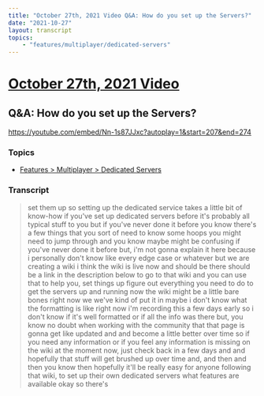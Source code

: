 ```yaml
---
title: "October 27th, 2021 Video Q&A: How do you set up the Servers?"
date: "2021-10-27"
layout: transcript
topics:
    - "features/multiplayer/dedicated-servers"
---
```

# [October 27th, 2021 Video](../2021-10-27.md)
## Q&A: How do you set up the Servers?
https://youtube.com/embed/Nn-1s87JJxc?autoplay=1&start=207&end=274

### Topics
* [Features > Multiplayer > Dedicated Servers](../topics/features/multiplayer/dedicated-servers.md)

### Transcript

> set them up so setting up the dedicated service takes a little bit of know-how if you've set up dedicated servers before it's probably all typical stuff to you but if you've never done it before you know there's a few things that you sort of need to know some hoops you might need to jump through and you know maybe might be confusing if you've never done it before but, i'm not gonna explain it here because i personally don't know like every edge case or whatever but we are creating a wiki i think the wiki is live now and should be there should be a link in the description below to go to that wiki and you can use that to help you, set things up figure out everything you need to do to get the servers up and running now the wiki might be a little bare bones right now we we've kind of put it in maybe i don't know what the formatting is like right now i'm recording this a few days early so i don't know if it's well formatted or if all the info was there but, you know no doubt when working with the community that that page is gonna get like updated and and become a little better over time so if you need any information or if you feel any information is missing on the wiki at the moment now, just check back in a few days and and hopefully that stuff will get brushed up over time and, and then and then you know then hopefully it'll be really easy for anyone following that wiki, to set up their own dedicated servers what features are available okay so there's
